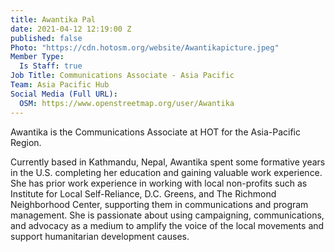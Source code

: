 ```yaml
---
title: Awantika Pal
date: 2021-04-12 12:19:00 Z
published: false
Photo: "https://cdn.hotosm.org/website/Awantikapicture.jpeg"
Member Type:
  Is Staff: true
Job Title: Communications Associate - Asia Pacific
Team: Asia Pacific Hub
Social Media (Full URL):
  OSM: https://www.openstreetmap.org/user/Awantika
---
```


Awantika is the Communications Associate at HOT for the Asia-Pacific Region. 

Currently based in Kathmandu, Nepal, Awantika spent some formative years in the U.S. completing her education and gaining valuable work experience. She has prior work experience in working with local non-profits such as Institute for Local Self-Reliance, D.C. Greens, and The Richmond Neighborhood Center, supporting them in communications and program management. She is passionate about using campaigning, communications, and advocacy as a medium to amplify the voice of the local movements and support humanitarian development causes.